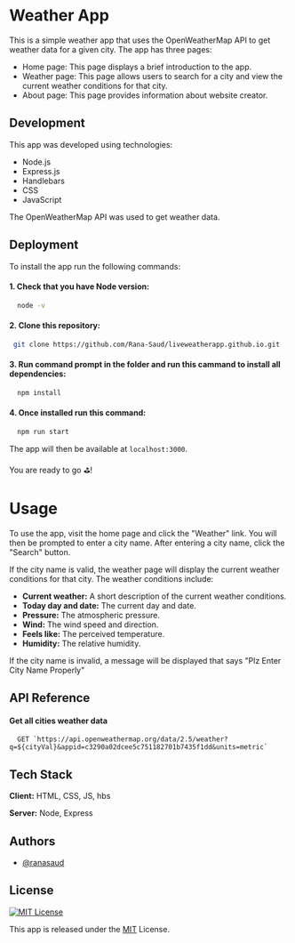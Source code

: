 
# Weather App

This is a simple weather app that uses the OpenWeatherMap API to get weather data for a given city. 
The app has three pages:

- Home page: This page displays a brief introduction to the app.
- Weather page: This page allows users to search for a city and view the current weather conditions for that city.
- About page: This page provides information about website creator.

## Development
This app was developed using technologies:
- Node.js 
- Express.js
- Handlebars 
- CSS 
- JavaScript 

The OpenWeatherMap API was used to get weather data.


## Deployment

To install the app run the following commands:

#### 1. Check that you have Node version:

```bash
  node -v
```

#### 2. Clone this repository:

```bash
 git clone https://github.com/Rana-Saud/liveweatherapp.github.io.git
```

#### 3. Run command prompt in the folder and run this cammand to install all dependencies:

```bash
  npm install
```
#### 4. Once installed run this command:

```bash
  npm run start
```


The app will then be available at `localhost:3000`.

You are ready to go ⛳!

# Usage

To use the app, visit the home page and click the "Weather" link. You will then be prompted to enter a city name. After entering a city name, click the "Search" button.

If the city name is valid, the weather page will display the current weather conditions for that city. The weather conditions include:

- **Current weather:** A short description of the current weather conditions.
- **Today day and date:** The current day and date.
- **Pressure:** The atmospheric pressure.
- **Wind:** The wind speed and direction.
- **Feels like:** The perceived temperature.
- **Humidity:** The relative humidity.

If the city name is invalid, a message will be displayed that says "Plz Enter City Name Properly"

## API Reference

#### Get all cities weather data

```http
  GET `https://api.openweathermap.org/data/2.5/weather?q=${cityVal}&appid=c3290a02dcee5c751182701b7435f1dd&units=metric`
```


## Tech Stack

**Client:** HTML, CSS, JS, hbs

**Server:** Node, Express


## Authors

- [@ranasaud](https://www.github.com/Rana-Saud)


## License

[![MIT License](https://img.shields.io/badge/License-MIT-green.svg)](https://choosealicense.com/licenses/mit/)

This app is released under the [MIT](https://choosealicense.com/licenses/mit/) License.

